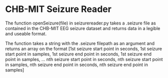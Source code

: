 # CHB-MIT Seizure Reader
The function openSeizure(file) in seizurereader.py takes a .seizure file as contained in the CHB-MIT EEG seizure dataset and returns data in a legible and useable format.

The function takes a string with the .seizure filepath as an argument and returns an array on the format
[1st seizure start point in seconds,
1st seizure start point in samples,
1st seizure end point in seconds,
1st seizure end point in samples,
...
nth seizure start point in seconds,
nth seizure start point in samples,
nth seizure end point in seconds,
nth seizure end point in samples]

